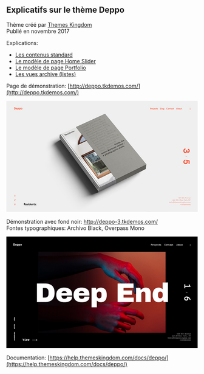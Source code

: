 ## Explicatifs sur le thème Deppo

Thème créé par [Themes Kingdom](https://themeskingdom.com/)  
Publié en novembre 2017

Explications: 

- [Les contenus standard](contenus)
- [Le modèle de page Home Slider](modele-home-slider)
- [Le modèle de page Portfolio](modele-portfolio)
- [Les vues archive (listes)](vues-archive)

Page de démonstration: [http://deppo.tkdemos.com/](http://deppo.tkdemos.com/)

![Demo 1](https://raw.githubusercontent.com/coursweb/theme-deppo/master/img/deppo-demo1.jpg)

Démonstration avec fond noir: http://deppo-3.tkdemos.com/  
Fontes typographiques: Archivo Black, Overpass Mono

![Demo 2](https://raw.githubusercontent.com/coursweb/theme-deppo/master/img/deppo-demo2.jpg)

Documentation: [https://help.themeskingdom.com/docs/deppo/](https://help.themeskingdom.com/docs/deppo/)